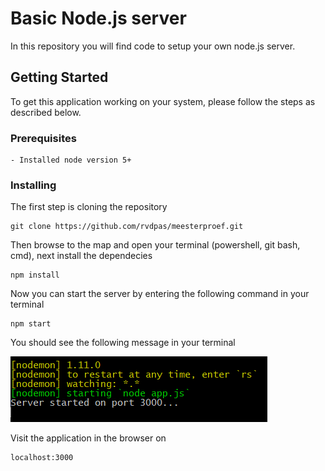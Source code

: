 # Basic Node.js server
In this repository you will find code to setup your own node.js server.

## Getting Started

To get this application working on your system, please follow the steps as described below.

### Prerequisites

```
- Installed node version 5+ 
```

### Installing

The first step is cloning the repository

```
git clone https://github.com/rvdpas/meesterproef.git
```

Then browse to the map and open your terminal (powershell, git bash, cmd), next install the dependecies

```
npm install
```

Now you can start the server by entering the following command in your terminal
```
npm start
```
You should see the following message in your terminal  

![Server started](https://github.com/rvdpas/meesterproef/blob/master/public/img/server-running.png "Server started")

Visit the application in the browser on 
```
localhost:3000
```
